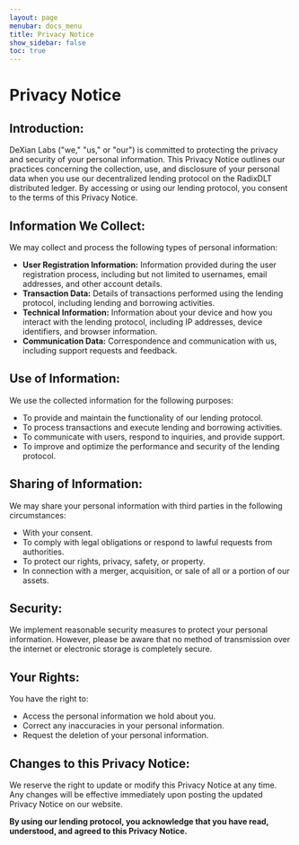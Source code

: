 ```yaml
---
layout: page
menubar: docs_menu
title: Privacy Notice
show_sidebar: false
toc: true
---
```

Privacy Notice
===============

## Introduction:
DeXian Labs ("we," "us," or "our") is committed to protecting the privacy and security of your personal information. This Privacy Notice outlines our practices concerning the collection, use, and disclosure of your personal data when you use our decentralized lending protocol on the RadixDLT distributed ledger. By accessing or using our lending protocol, you consent to the terms of this Privacy Notice.

## Information We Collect:
We may collect and process the following types of personal information:
- **User Registration Information:** Information provided during the user registration process, including but not limited to usernames, email addresses, and other account details.
- **Transaction Data:** Details of transactions performed using the lending protocol, including lending and borrowing activities.
- **Technical Information:** Information about your device and how you interact with the lending protocol, including IP addresses, device identifiers, and browser information.
- **Communication Data:** Correspondence and communication with us, including support requests and feedback.

## Use of Information:
We use the collected information for the following purposes:
- To provide and maintain the functionality of our lending protocol.
- To process transactions and execute lending and borrowing activities.
- To communicate with users, respond to inquiries, and provide support.
- To improve and optimize the performance and security of the lending protocol.

## Sharing of Information:
We may share your personal information with third parties in the following circumstances:
- With your consent.
- To comply with legal obligations or respond to lawful requests from authorities.
- To protect our rights, privacy, safety, or property.
- In connection with a merger, acquisition, or sale of all or a portion of our assets.

## Security:
We implement reasonable security measures to protect your personal information. However, please be aware that no method of transmission over the internet or electronic storage is completely secure.

## Your Rights:
You have the right to:
- Access the personal information we hold about you.
- Correct any inaccuracies in your personal information.
- Request the deletion of your personal information.

## Changes to this Privacy Notice:
We reserve the right to update or modify this Privacy Notice at any time. Any changes will be effective immediately upon posting the updated Privacy Notice on our website.


**By using our lending protocol, you acknowledge that you have read, understood, and agreed to this Privacy Notice.**
